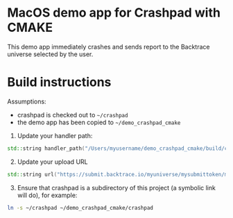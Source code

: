 # MacOS demo app for Crashpad with CMAKE

This demo app immediately crashes and sends report to the Backtrace universe
selected by the user.

# Build instructions

Assumptions:
- crashpad is checked out to `~/crashpad`
- the demo app has been copied to `~/demo_crashpad_cmake`

1. Update your handler path:
```cpp
std::string handler_path("/Users/myusername/demo_crashpad_cmake/build/crashpad/handler/handler");
```
2. Update your upload URL
```cpp
std::string url("https://submit.backtrace.io/myuniverse/mysubmittoken/minidump");
```
3. Ensure that crashpad is a subdirectory of this project (a symbolic link will do), for example:
```sh
ln -s ~/crashpad ~/demo_crashpad_cmake/crashpad
```
